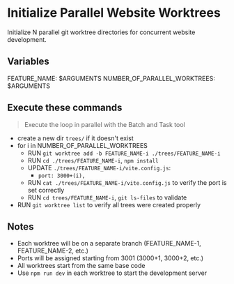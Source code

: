 # Initialize Parallel Website Worktrees

Initialize N parallel git worktree directories for concurrent website development.

## Variables
FEATURE_NAME: $ARGUMENTS
NUMBER_OF_PARALLEL_WORKTREES: $ARGUMENTS

## Execute these commands
> Execute the loop in parallel with the Batch and Task tool

- create a new dir `trees/` if it doesn't exist
- for i in NUMBER_OF_PARALLEL_WORKTREES
  - RUN `git worktree add -b FEATURE_NAME-i ./trees/FEATURE_NAME-i`
  - RUN `cd ./trees/FEATURE_NAME-i`, `npm install`
  - UPDATE `./trees/FEATURE_NAME-i/vite.config.js`: 
    - `port: 3000+(i),`
  - RUN `cat ./trees/FEATURE_NAME-i/vite.config.js` to verify the port is set correctly
  - RUN `cd trees/FEATURE_NAME-i`, `git ls-files` to validate
- RUN `git worktree list` to verify all trees were created properly

## Notes

- Each worktree will be on a separate branch (FEATURE_NAME-1, FEATURE_NAME-2, etc.)
- Ports will be assigned starting from 3001 (3000+1, 3000+2, etc.)
- All worktrees start from the same base code
- Use `npm run dev` in each worktree to start the development server